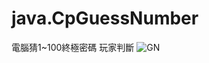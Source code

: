 # java.CpGuessNumber
電腦猜1~100終極密碼 玩家判斷
![GN](https://user-images.githubusercontent.com/74231280/149662360-dc95e319-016d-401c-ad45-6e606849fd44.png)
